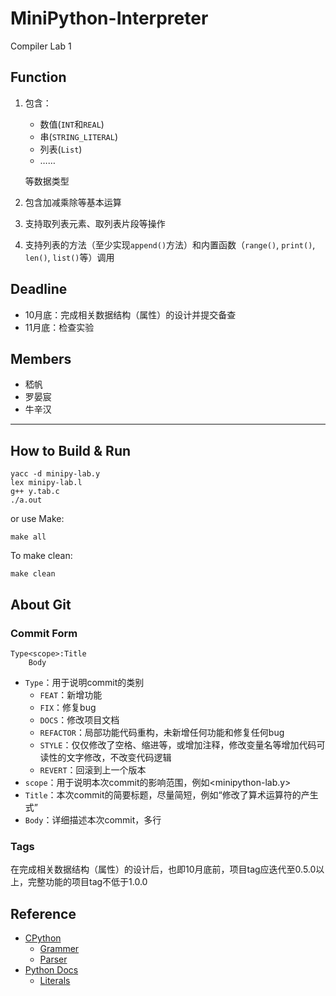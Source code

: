 # MiniPython-Interpreter
Compiler Lab 1

## Function
1. 包含：
    - 数值(`INT`和`REAL`)
    - 串(`STRING_LITERAL`)
    - 列表(`List`)
    - ……
    
   等数据类型
2. 包含加减乘除等基本运算
3. 支持取列表元素、取列表片段等操作
4. 支持列表的方法（至少实现`append()`方法）和内置函数（`range()`, `print()`, `len()`, `list()`等）调用

## Deadline
- 10月底：完成相关数据结构（属性）的设计并提交备查
- 11月底：检查实验

## Members
- 嵇帆
- 罗晏宸
- 牛辛汉

***
## How to Build & Run
```shell
yacc -d minipy-lab.y
lex minipy-lab.l
g++ y.tab.c
./a.out
```
or use Make:
```shell
make all
```
To make clean:
```shell
make clean
```
## About Git
### Commit Form
```
Type<scope>:Title
	Body
```
- `Type`：用于说明commit的类别
    - `FEAT`：新增功能
    - `FIX`：修复bug
    - `DOCS`：修改项目文档
    - `REFACTOR`：局部功能代码重构，未新增任何功能和修复任何bug
    - `STYLE`：仅仅修改了空格、缩进等，或增加注释，修改变量名等增加代码可读性的文字修改，不改变代码逻辑
    - `REVERT`：回滚到上一个版本
- `scope`：用于说明本次commit的影响范围，例如<minipython-lab.y>
- `Title`：本次commit的简要标题，尽量简短，例如“修改了算术运算符的产生式”
- `Body`：详细描述本次commit，多行

### Tags
在完成相关数据结构（属性）的设计后，也即10月底前，项目tag应迭代至0.5.0以上，完整功能的项目tag不低于1.0.0

## Reference
- [CPython](https://github.com/python/cpython/)
    - [Grammer](https://github.com/python/cpython/tree/master/Grammer)
    - [Parser](https://github.com/python/cpython/tree/master/Parser)
- [Python Docs](https://docs.python.org/3/)
    - [Literals](https://docs.python.org/3/reference/lexical_analysis.html#literals)